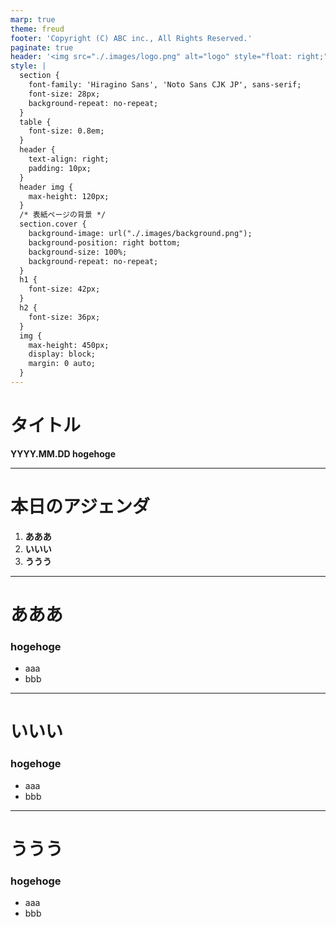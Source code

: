 ```yaml
---
marp: true
theme: freud
footer: 'Copyright (C) ABC inc., All Rights Reserved.'
paginate: true
header: '<img src="./.images/logo.png" alt="logo" style="float: right;">'
style: |
  section {
    font-family: 'Hiragino Sans', 'Noto Sans CJK JP', sans-serif;
    font-size: 28px;
    background-repeat: no-repeat;
  }
  table {
    font-size: 0.8em;
  }
  header {
    text-align: right;
    padding: 10px;
  }
  header img {
    max-height: 120px;
  }
  /* 表紙ページの背景 */
  section.cover {
    background-image: url("./.images/background.png");
    background-position: right bottom;
    background-size: 100%;
    background-repeat: no-repeat;
  }
  h1 {
    font-size: 42px;
  }
  h2 {
    font-size: 36px;
  }
  img {
    max-height: 450px;
    display: block;
    margin: 0 auto;
  }
---
```


<!-- _class: cover -->
# タイトル
**YYYY.MM.DD hogehoge**

---

# 本日のアジェンダ

1. **あああ**
2. **いいい**
3. **ううう**

---

# あああ
### hogehoge
- aaa
- bbb

---

# いいい
### hogehoge
- aaa
- bbb

---

# ううう
### hogehoge
- aaa
- bbb